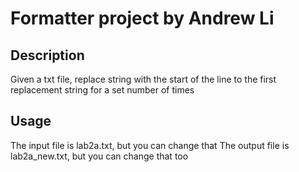 
# Formatter project by Andrew Li

## Description

Given a txt file, replace string with the start of the line
to the first replacement string for a set number of times

## Usage

The input file is lab2a.txt, but you can change that
The output file is lab2a_new.txt, but you can change that too
